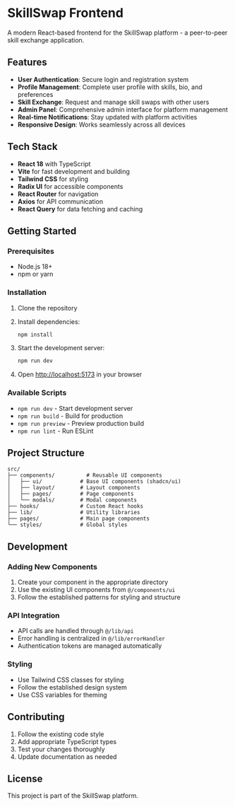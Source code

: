 # SkillSwap Frontend

A modern React-based frontend for the SkillSwap platform - a peer-to-peer skill exchange application.

## Features

- **User Authentication**: Secure login and registration system
- **Profile Management**: Complete user profile with skills, bio, and preferences
- **Skill Exchange**: Request and manage skill swaps with other users
- **Admin Panel**: Comprehensive admin interface for platform management
- **Real-time Notifications**: Stay updated with platform activities
- **Responsive Design**: Works seamlessly across all devices

## Tech Stack

- **React 18** with TypeScript
- **Vite** for fast development and building
- **Tailwind CSS** for styling
- **Radix UI** for accessible components
- **React Router** for navigation
- **Axios** for API communication
- **React Query** for data fetching and caching

## Getting Started

### Prerequisites

- Node.js 18+ 
- npm or yarn

### Installation

1. Clone the repository
2. Install dependencies:
   ```bash
   npm install
   ```

3. Start the development server:
   ```bash
   npm run dev
   ```

4. Open [http://localhost:5173](http://localhost:5173) in your browser

### Available Scripts

- `npm run dev` - Start development server
- `npm run build` - Build for production
- `npm run preview` - Preview production build
- `npm run lint` - Run ESLint

## Project Structure

```
src/
├── components/          # Reusable UI components
│   ├── ui/            # Base UI components (shadcn/ui)
│   ├── layout/        # Layout components
│   ├── pages/         # Page components
│   └── modals/        # Modal components
├── hooks/             # Custom React hooks
├── lib/               # Utility libraries
├── pages/             # Main page components
└── styles/            # Global styles
```

## Development

### Adding New Components

1. Create your component in the appropriate directory
2. Use the existing UI components from `@/components/ui`
3. Follow the established patterns for styling and structure

### API Integration

- API calls are handled through `@/lib/api`
- Error handling is centralized in `@/lib/errorHandler`
- Authentication tokens are managed automatically

### Styling

- Use Tailwind CSS classes for styling
- Follow the established design system
- Use CSS variables for theming

## Contributing

1. Follow the existing code style
2. Add appropriate TypeScript types
3. Test your changes thoroughly
4. Update documentation as needed

## License

This project is part of the SkillSwap platform.
